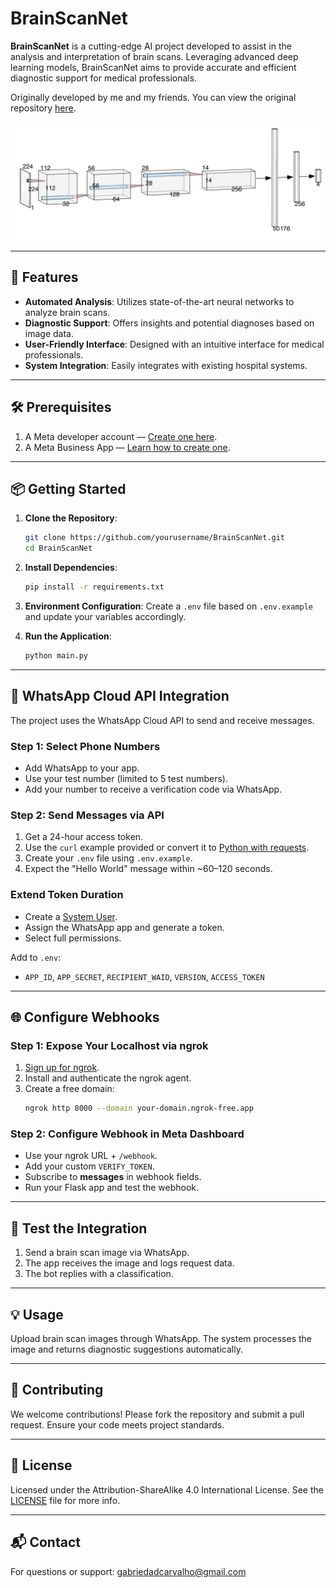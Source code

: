 # BrainScanNet

**BrainScanNet** is a cutting-edge AI project developed to assist in the analysis and interpretation of brain scans. Leveraging advanced deep learning models, BrainScanNet aims to provide accurate and efficient diagnostic support for medical professionals.

Originally developed by me and my friends. You can view the original repository [here](https://github.com/gabrieldadcarvalho/BrainScanNet).

![Model Architecture](https://raw.githubusercontent.com/gabrieldadcarvalho/BrainScanNet/refs/heads/main/plots/brainscannet_structure.png)

---

## 🚀 Features

- **Automated Analysis**: Utilizes state-of-the-art neural networks to analyze brain scans.
- **Diagnostic Support**: Offers insights and potential diagnoses based on image data.
- **User-Friendly Interface**: Designed with an intuitive interface for medical professionals.
- **System Integration**: Easily integrates with existing hospital systems.

---

## 🛠 Prerequisites

1. A Meta developer account — [Create one here](https://developers.facebook.com/).
2. A Meta Business App — [Learn how to create one](https://developers.facebook.com/docs/development/create-an-app/).

---

## 📦 Getting Started

1. **Clone the Repository**:
   ```bash
   git clone https://github.com/yourusername/BrainScanNet.git
   cd BrainScanNet
   ```

2. **Install Dependencies**:
   ```bash
   pip install -r requirements.txt
   ```

3. **Environment Configuration**:
   Create a `.env` file based on `.env.example` and update your variables accordingly.

4. **Run the Application**:
   ```bash
   python main.py
   ```

---

## 📡 WhatsApp Cloud API Integration

The project uses the WhatsApp Cloud API to send and receive messages.

### Step 1: Select Phone Numbers

- Add WhatsApp to your app.
- Use your test number (limited to 5 test numbers).
- Add your number to receive a verification code via WhatsApp.

### Step 2: Send Messages via API

1. Get a 24-hour access token.
2. Use the `curl` example provided or convert it to [Python with requests](https://github.com/daveebbelaar/python-whatsapp-bot/blob/main/start/whatsapp_quickstart.py).
3. Create your `.env` file using `.env.example`.
4. Expect the "Hello World" message within ~60–120 seconds.

### Extend Token Duration

- Create a [System User](https://business.facebook.com/settings/system-users).
- Assign the WhatsApp app and generate a token.
- Select full permissions.

Add to `.env`:
- `APP_ID`, `APP_SECRET`, `RECIPIENT_WAID`, `VERSION`, `ACCESS_TOKEN`

---

## 🌐 Configure Webhooks

### Step 1: Expose Your Localhost via ngrok

1. [Sign up for ngrok](https://ngrok.com).
2. Install and authenticate the ngrok agent.
3. Create a free domain:
   ```bash
   ngrok http 8000 --domain your-domain.ngrok-free.app
   ```

### Step 2: Configure Webhook in Meta Dashboard

- Use your ngrok URL + `/webhook`.
- Add your custom `VERIFY_TOKEN`.
- Subscribe to **messages** in webhook fields.
- Run your Flask app and test the webhook.

---

## 🧪 Test the Integration

1. Send a brain scan image via WhatsApp.
2. The app receives the image and logs request data.
3. The bot replies with a classification.

---

## 💡 Usage

Upload brain scan images through WhatsApp. The system processes the image and returns diagnostic suggestions automatically.

---

## 🤝 Contributing

We welcome contributions! Please fork the repository and submit a pull request. Ensure your code meets project standards.

---

## 📄 License

Licensed under the Attribution-ShareAlike 4.0 International License. See the [LICENSE](LICENSE) file for more info.

---

## 📬 Contact

For questions or support: [gabriedadcarvalho@gmail.com](mailto:gabriedadcarvalho@gmail.com)
